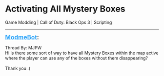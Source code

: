 # Activating All Mystery Boxes
Game Modding | Call of Duty: Black Ops 3 | Scripting

---
<strong style="font-size: 1.4em;"><span style="text-decoration: underline;text-decoration-color: #34a7f9;"><span style="color:#34a7f9;">ModmeBot</span></span>:</strong>

<p>Thread By: MJPW<br />Hi is there some sort of way to have all Mystery Boxes within the map active where the player can use any of the boxes without them disappearing?<br /> <br />Thank you :)</p>
